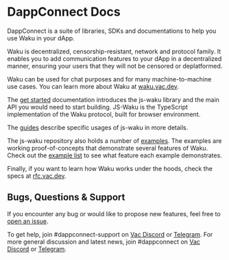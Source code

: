 # DappConnect Docs

DappConnect is a suite of libraries, SDKs and documentations to help you use Waku in your dApp.

Waku is decentralized, censorship-resistant, network and protocol family.
It enables you to add communication features to your dApp in a decentralized manner,
ensuring your users that they will not be censored or deplatformed.

Waku can be used for chat purposes and for many machine-to-machine use cases.
You can learn more about Waku at [waku.vac.dev](https://waku.vac.dev).

The [get started](./overview) documentation introduces the js-waku library and the main API you would need to start building.
JS-Waku is the TypeScript implementation of the Waku protocol,
built for browser environment.

The [guides](./guides) describe specific usages of js-waku in more details.

The js-waku repository also holds a number of [examples](./examples.md).
The examples are working proof-of-concepts that demonstrate several features of Waku.
Check out the [example list](./examples.md) to see what feature each example demonstrates. 

Finally, if you want to learn how Waku works under the hoods, check the specs at [rfc.vac.dev](https://rfc.vac.dev/).

## Bugs, Questions & Support

If you encounter any bug or would like to propose new features, feel free to [open an issue](https://github.com/status-im/js-waku/issues/new/).

To get help, join #dappconnect-support on [Vac Discord](https://discord.gg/j5pGbn7MHZ) or [Telegram](https://t.me/dappconnectsupport).
For more general discussion and latest news, join #dappconnect on [Vac Discord](https://discord.gg/9DgykdmpZ6) or [Telegram](https://t.me/dappconnect).
